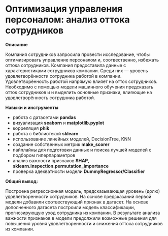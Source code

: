 # Оптимизация управления персоналом: анализ оттока сотрудников

**Описание**

Компания сотрудников запросила провести исследование, чтобы оптимизировать управление персоналом и, соотвественно, избежать оттока сотрудников. Компания предоставила данные с характеристиками сотрудников компании. Среди них — уровень удовлетворённости сотрудника работой в компании. Удовлетворённость работой напрямую влияет на отток сотрудников. Необходимо с помощью модели машинного обучения предсказать отток сотрудников и и выделить основные признаки, влияющие на удовлетворённость сотрудника работой.

**Навыки и инструменты**
- работа с датасетами **pandas**
- визуализация **seaborn** и **matplotlib.pyplot**
- корреляция **phik**
- работа с библиотекой **sklearn**
- использование линейных моделей, DecisionTree, KNN
- создание собственных метрик **make_scorer**
- пайплайны для подготовки данных и поиска лучшей моделей с подбором гиперпараметров
- анализ важности признаков **SHAP, sklearn.inspection.permutation_importance**
- проверка адекватности модели **DummyRegressor/Classifier**

**Общий вывод:**

Построена регрессионная модель, предсказывающая уровень (долю) удовлетворенности сотрудников. На основе предсказаний первой модели добавили соотвествующий признак в датасет. На основе дополненного датасета построили модель классификации, прогнозирующую уход сотрудника из компании. В результате анализа важности признаков в модели предолжили возможные решения для повышения уровня удовлетворенности и снижения оттока сотрудников из компании.
